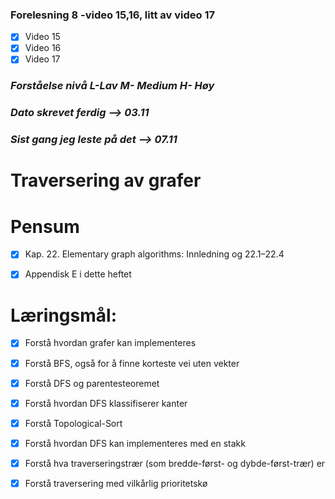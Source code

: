 ### Forelesning 8 -video 15,16, litt av video 17
- [x] Video 15 
- [x] Video 16
- [x] Video 17 
  
### _Forståelse nivå L-Lav M- Medium H- Høy_

### _Dato skrevet ferdig --> **03.11**_
### _Sist gang jeg leste på det --> **07.11**_

# **Traversering av grafer**

# Pensum

- [x] Kap. 22. Elementary graph algorithms: Innledning og 22.1–22.4

- [x] Appendisk E i dette heftet

# **Læringsmål:**

- [x] Forstå hvordan grafer kan implementeres

- [x] Forstå BFS, også for å finne korteste vei uten vekter

- [x] Forstå DFS og parentesteoremet

- [x] Forstå hvordan DFS klassifiserer kanter

- [x] Forstå Topological-Sort

- [x] Forstå hvordan DFS kan implementeres med
en stakk

- [x] Forstå hva traverseringstrær (som bredde-først- og dybde-først-trær) er

- [x] Forstå traversering med vilkårlig prioritetskø 


